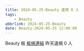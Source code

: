 ```yaml
---
title: 2024-05-25-Beauty 違規 0 人
tags:
    - Beauty
abbrlink: 2024-05-25-Beauty
date: Beauty-2024-05-25 12:00:00
---
```

Beauty 板 [板規連結](https://www.ptt.cc/bbs/Beauty/M.1630069980.A.84B.html)
昨天違規 0 人
